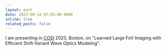 ```yaml
---
layout: post
date: 2023-08-14 07:59:00-0400
inline: true
related_posts: false
---
```


I am presenting in [COSI](https://www.optica.org/en-us/events/congress/imaging_and_applied_optics_congress/program/) 2023, Boston, on "Learned Large FoV Imaging with Efficient Shift-Variant Wave Optics Modeling". 
